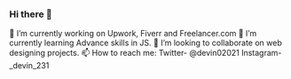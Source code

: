 ### Hi there 👋

🔭 I’m currently working on Upwork, Fiverr and Freelancer.com
🌱 I’m currently learning Advance skills in JS.
👯 I’m looking to collaborate on web designing projects.
📫 How to reach me: Twitter- @devin02021 
                    Instagram- _devin_231
<!--
**devin1324/devin1324** is a ✨ _special_ ✨ repository because its `README.md` (this file) appears on your GitHub profile.

Here are some ideas to get you started:

- 🔭 I’m currently working on ...
- 🌱 I’m currently learning ...
- 👯 I’m looking to collaborate on ...
- 🤔 I’m looking for help with ...
- 💬 Ask me about ...
- 📫 How to reach me: ...
- 😄 Pronouns: ...
- ⚡ Fun fact: ...
-->
